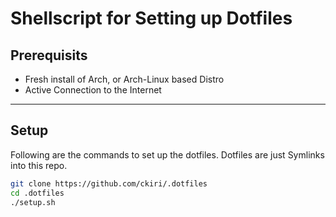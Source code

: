 # Shellscript for Setting up Dotfiles

## Prerequisits

* Fresh install of Arch, or Arch-Linux based Distro
* Active Connection to the Internet

***

## Setup

Following are the commands to set up the dotfiles.
Dotfiles are just Symlinks into this repo.

```sh
git clone https://github.com/ckiri/.dotfiles
cd .dotfiles
./setup.sh
```

